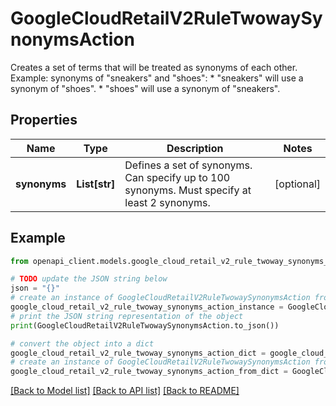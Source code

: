 # GoogleCloudRetailV2RuleTwowaySynonymsAction

Creates a set of terms that will be treated as synonyms of each other. Example: synonyms of \"sneakers\" and \"shoes\": * \"sneakers\" will use a synonym of \"shoes\". * \"shoes\" will use a synonym of \"sneakers\".

## Properties

Name | Type | Description | Notes
------------ | ------------- | ------------- | -------------
**synonyms** | **List[str]** | Defines a set of synonyms. Can specify up to 100 synonyms. Must specify at least 2 synonyms. | [optional] 

## Example

```python
from openapi_client.models.google_cloud_retail_v2_rule_twoway_synonyms_action import GoogleCloudRetailV2RuleTwowaySynonymsAction

# TODO update the JSON string below
json = "{}"
# create an instance of GoogleCloudRetailV2RuleTwowaySynonymsAction from a JSON string
google_cloud_retail_v2_rule_twoway_synonyms_action_instance = GoogleCloudRetailV2RuleTwowaySynonymsAction.from_json(json)
# print the JSON string representation of the object
print(GoogleCloudRetailV2RuleTwowaySynonymsAction.to_json())

# convert the object into a dict
google_cloud_retail_v2_rule_twoway_synonyms_action_dict = google_cloud_retail_v2_rule_twoway_synonyms_action_instance.to_dict()
# create an instance of GoogleCloudRetailV2RuleTwowaySynonymsAction from a dict
google_cloud_retail_v2_rule_twoway_synonyms_action_from_dict = GoogleCloudRetailV2RuleTwowaySynonymsAction.from_dict(google_cloud_retail_v2_rule_twoway_synonyms_action_dict)
```
[[Back to Model list]](../README.md#documentation-for-models) [[Back to API list]](../README.md#documentation-for-api-endpoints) [[Back to README]](../README.md)


